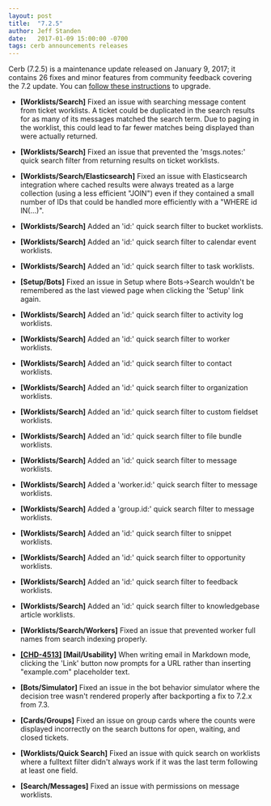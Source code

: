 ```yaml
---
layout: post
title:  "7.2.5"
author: Jeff Standen
date:   2017-01-09 15:00:00 -0700
tags: cerb announcements releases
---
```


Cerb (7.2.5) is a maintenance update released on January 9, 2017; it contains 26 fixes and minor features from community feedback covering the 7.2 update.  You can [follow these instructions](/docs/upgrading/) to upgrade.

* **[Worklists/Search]** Fixed an issue with searching message content from ticket worklists.  A ticket could be duplicated in the search results for as many of its messages matched the search term. Due to paging in the worklist, this could lead to far fewer matches being displayed than were actually returned.

* **[Worklists/Search]** Fixed an issue that prevented the 'msgs.notes:' quick search filter from returning results on ticket worklists.

* **[Worklists/Search/Elasticsearch]** Fixed an issue with Elasticsearch integration where cached results were always treated as a large collection (using a less efficient "JOIN") even if they contained a small number of IDs that could be handled more efficiently with a "WHERE id IN(...)".

* **[Worklists/Search]** Added an 'id:' quick search filter to bucket worklists.

* **[Worklists/Search]** Added an 'id:' quick search filter to calendar event worklists.

* **[Worklists/Search]** Added an 'id:' quick search filter to task worklists.

* **[Setup/Bots]** Fixed an issue in Setup where Bots->Search wouldn't be remembered as the last viewed page when clicking the 'Setup' link again.

* **[Worklists/Search]** Added an 'id:' quick search filter to activity log worklists.

* **[Worklists/Search]** Added an 'id:' quick search filter to worker worklists.

* **[Worklists/Search]** Added an 'id:' quick search filter to contact worklists.

* **[Worklists/Search]** Added an 'id:' quick search filter to organization worklists.

* **[Worklists/Search]** Added an 'id:' quick search filter to custom fieldset worklists.

* **[Worklists/Search]** Added an 'id:' quick search filter to file bundle worklists.

* **[Worklists/Search]** Added an 'id:' quick search filter to message worklists.

* **[Worklists/Search]** Added a 'worker.id:' quick search filter to message worklists.

* **[Worklists/Search]** Added a 'group.id:' quick search filter to message worklists.

* **[Worklists/Search]** Added an 'id:' quick search filter to snippet worklists.

* **[Worklists/Search]** Added an 'id:' quick search filter to opportunity worklists.

* **[Worklists/Search]** Added an 'id:' quick search filter to feedback worklists.

* **[Worklists/Search]** Added an 'id:' quick search filter to knowledgebase article worklists.

* **[Worklists/Search/Workers]** Fixed an issue that prevented worker full names from search indexing properly.

* **[[CHD-4513]](https://wgmdev.atlassian.net/browse/CHD-4513) [Mail/Usability]** When writing email in Markdown mode, clicking the 'Link' button now prompts for a URL rather than inserting "example.com" placeholder text.

* **[Bots/Simulator]** Fixed an issue in the bot behavior simulator where the decision tree wasn't rendered properly after backporting a fix to 7.2.x from 7.3.

* **[Cards/Groups]** Fixed an issue on group cards where the counts were displayed incorrectly on the search buttons for open, waiting, and closed tickets.

* **[Worklists/Quick Search]** Fixed an issue with quick search on worklists where a fulltext filter didn't always work if it was the last term following at least one field.

* **[Search/Messages]** Fixed an issue with permissions on message worklists.
